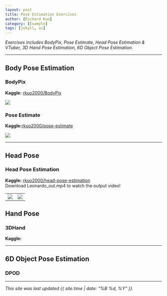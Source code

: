 ```yaml
---
layout: post
title: Pose Estimation Exercises
author: [Richard Kuo]
category: [Example]
tags: [jekyll, ai]
---
```


*Exercises includes BodyPix, Pose Estimate, Head Pose Estimation & VTuber, 3D Hand Pose Estimation, 6D Object Pose Estimation.*

---
## Body Pose Estimation
### BodyPix
**Kaggle:** [rkuo2000/BodyPix](https://kaggle.com/rkuo2000/BodyPix)

![](https://www.kaggleusercontent.com/kf/80090018/eyJhbGciOiJkaXIiLCJlbmMiOiJBMTI4Q0JDLUhTMjU2In0..k6JG8mxhkQzIpUrOf5N5Nw.WfYdDNjVDQMaY0xS76XsWmOoZ1fS7xMN_aQXmv-1OTq5vvxOVUdrjWoEQxLMvCO0_NvGWv1hB7KLMgzIdOloqioclZHPqwGLJd0rBF85tMxZcvmkq8XP-XdxhQoPNoOR9iwU0vPWR-qrJ3VKUGIYEXy-DOJ2V4XLDU16qV9XdLt5PR5ciGmgK3KR4ZR-Jw-rA-H2Mt9Nw9au6iC80Tb2hqE0Sz_mK-69Xwm7vfjH4281YzWFtfwgPBljCz06YbI_MgKfGRDSBYoiFZQqxXCzUd4RDT1rQt3ODxK678NVRmfGQ6Wy1o-pTVKyTJjoKP2zDMiHk6l9B6A80EmQ_yImrOIA-3V9gDPFJa-_aCsfT_av7XymBWRh43Acn4VlTjqLzr7S5jgCLnGzOZUTg0hJvBAghhbWeGJVE9bVbNKmOaLXsXoDfiT1ws_-jKQHra0-xlKxhrj3ebs4qPXmuGrXyeQiuZPsD_N2vcOahVo9yQJg2k0ow-pWDERiWp3s2xQhPFx8eDLKHOi6ce1iYK0440KWCLl15NY7Iubbk9iUVLHW58SPrIJkjggRAi93eWfwSMUDKoo3-_gXr6adGhSgwtM7pkBY5oEYSI5PtjCq0080aJUn27q1gbW-UFAc0SVoriVCBGwtjE_vejifUSYVhQ.9p8VlA91bRchqvT9hhaGCQ/__results___files/__results___33_0.png)

### Pose Estimate
**Kaggle:**[rkuo2000/pose-estimate](https://www.kaggle.com/rkuo2000/pose-estimate) 

![](https://www.kaggleusercontent.com/kf/43818384/eyJhbGciOiJkaXIiLCJlbmMiOiJBMTI4Q0JDLUhTMjU2In0..eSJ3kyzfX4P4BksVr8pB-Q.7odouGOvmpfl9QzJYN0y3LKS2OaSZD8CsYh9xIZRQIRUxMn4-eIkiStD65V4cnY3xp82lnn96ZD2A-kyW4Vs-s9Q38zgS0Pzq1DOtqiHaPVKTT7WRXZEFPf-noSXBFkTSt6zknezJm4rhdLtFkrQh_9Eml3RkADFCtZdwYt3QfW4yWFgD-2x0bcMjlOf8A5EkQfnnwTxFmf0YAZkaUBbyt6SX7p8dqegk-61ICDT1IJ9Hj51WE6MZu9MKq5S9Hxo5xtLdbDSABAvcV0zr3UwFUJ5F6wF8SsxFHGHbAPkiga7KjI6gKN-uoixUMx2Yc63YmwOzOnIjKfh2FtoIqsqqzkfHBO25FZD-enKuebG1Lm6BUnK2eUvHARe9l1f1BGY2e-mjri0YYaWQq_jm6xEbtRq9sg-AL-UCZuJzV0K1AXmjycegpN1G8Zg4gIlHIx0HGahmg2fj1wVI0D2DtjBKGUpgleinZwMT2ovnMQf9TSn5KHlZ6FjrM6MmK2wEGk7MYZH_4Ba3gfAbE5NQH9w6Bs0B_UN7xBRfrTNAG0wqiOeWsjUWlXJNE4gt7iZGOnRf6w6RICGPX4p2dzOI7BSnCs2okCSywl-2Yrk-s-XwsqYhcv_4d7XmrrIjaAy-5dMv08Iy88U0PMUMu3K-rQ0KA.XlaB6O5MSaMP6ib8Cp8ZCg/__results___files/__results___10_1.png)

---
## Head Pose
### Head Pose Estimation
**Kaggle:** [rkuo2000/head-pose-estimation](https://kaggle.com/rkuo2000/head-pose-estimation)<br />
Download Leonardo_out.mp4 to watch the output video!
<table>
  <tr>
    <td><img src="https://github.com/rkuo2000/head-pose-estimation/blob/master/doc/demo.gif?raw=true"></td>
    <td><img src="https://github.com/rkuo2000/head-pose-estimation/blob/master/doc/demo1.gif?raw=true"></td>
  </tr>
</table>

## Hand Pose
### 3DHand
**Kaggle:** []()<br />

---
## 6D Object Pose Estimation
### DPOD

---


*This site was last updated {{ site.time | date: "%B %d, %Y" }}.*

